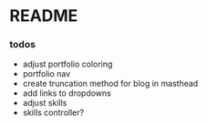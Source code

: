 # README

### todos
- adjust portfolio coloring
- portfolio nav
- create truncation method for blog in masthead
- add links to dropdowns
- adjust skills
- skills controller?
